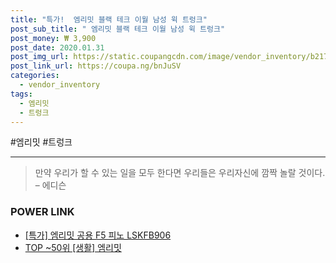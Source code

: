 ```yaml
--- 
title: "특가!  엠리밋 블랙 테크 이월 남성 윅 트렁크" 
post_sub_title: " 엠리밋 블랙 테크 이월 남성 윅 트렁크" 
post_money: ₩ 3,900 
post_date: 2020.01.31 
post_img_url: https://static.coupangcdn.com/image/vendor_inventory/b217/75f67ed4432c65af1c906a0805a77344b6bcdea4059e8e7c5e64607a7094.jpg 
post_link_url: https://coupa.ng/bnJuSV 
categories: 
  - vendor_inventory 
tags: 
  - 엠리밋 
  - 트렁크 
--- 
```

  #엠리밋 #트렁크 
<hr> 

> 만약 우리가 할 수 있는 일을 모두 한다면 우리들은 우리자신에 깜짝 놀랄 것이다. – 에디슨 


### POWER LINK

* <a href="https://blog.naver.com/sakai111/221791400999" target="_blank">[특가] 엠리밋 공용 F5 피노 LSKFB906</a>
* <a href="https://blog.naver.com/an0733/221791136785" target="_blank"> TOP ~50위 [생활] 엠리밋</a>
